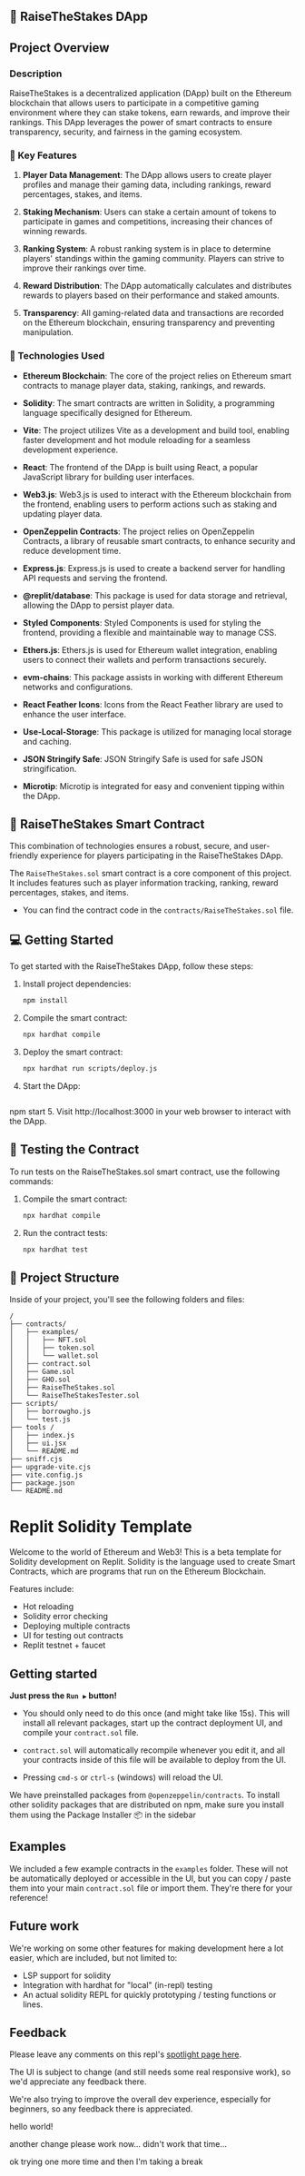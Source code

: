 ## 📜 RaiseTheStakes DApp

## Project Overview

### Description

RaiseTheStakes is a decentralized application (DApp) built on the Ethereum blockchain that allows users to participate in a competitive gaming environment where they can stake tokens, earn rewards, and improve their rankings. This DApp leverages the power of smart contracts to ensure transparency, security, and fairness in the gaming ecosystem.

### 🔑 Key Features

1. **Player Data Management**: The DApp allows users to create player profiles and manage their gaming data, including rankings, reward percentages, stakes, and items.

2. **Staking Mechanism**: Users can stake a certain amount of tokens to participate in games and competitions, increasing their chances of winning rewards.

3. **Ranking System**: A robust ranking system is in place to determine players' standings within the gaming community. Players can strive to improve their rankings over time.

4. **Reward Distribution**: The DApp automatically calculates and distributes rewards to players based on their performance and staked amounts.

5. **Transparency**: All gaming-related data and transactions are recorded on the Ethereum blockchain, ensuring transparency and preventing manipulation.

### 🔧 Technologies Used

- **Ethereum Blockchain**: The core of the project relies on Ethereum smart contracts to manage player data, staking, rankings, and rewards.

- **Solidity**: The smart contracts are written in Solidity, a programming language specifically designed for Ethereum.

- **Vite**: The project utilizes Vite as a development and build tool, enabling faster development and hot module reloading for a seamless development experience.

- **React**: The frontend of the DApp is built using React, a popular JavaScript library for building user interfaces.

- **Web3.js**: Web3.js is used to interact with the Ethereum blockchain from the frontend, enabling users to perform actions such as staking and updating player data.

- **OpenZeppelin Contracts**: The project relies on OpenZeppelin Contracts, a library of reusable smart contracts, to enhance security and reduce development time.

- **Express.js**: Express.js is used to create a backend server for handling API requests and serving the frontend.

- **@replit/database**: This package is used for data storage and retrieval, allowing the DApp to persist player data.

- **Styled Components**: Styled Components is used for styling the frontend, providing a flexible and maintainable way to manage CSS.

- **Ethers.js**: Ethers.js is used for Ethereum wallet integration, enabling users to connect their wallets and perform transactions securely.

- **evm-chains**: This package assists in working with different Ethereum networks and configurations.

- **React Feather Icons**: Icons from the React Feather library are used to enhance the user interface.

- **Use-Local-Storage**: This package is utilized for managing local storage and caching.

- **JSON Stringify Safe**: JSON Stringify Safe is used for safe JSON stringification.

- **Microtip**: Microtip is integrated for easy and convenient tipping within the DApp.

## 📜 RaiseTheStakes Smart Contract 

This combination of technologies ensures a robust, secure, and user-friendly experience for players participating in the RaiseTheStakes DApp.

The `RaiseTheStakes.sol` smart contract is a core component of this project. It includes features such as player information tracking, ranking, reward percentages, stakes, and items.

- You can find the contract code in the `contracts/RaiseTheStakes.sol` file.

## 💻 Getting Started

To get started with the RaiseTheStakes DApp, follow these steps:

1. Install project dependencies:
   ```bash
   npm install
2. Compile the smart contract:
   ```bash
   npx hardhat compile
3. Deploy the smart contract:
   ```bash
   npx hardhat run scripts/deploy.js
4. Start the DApp:
   ```bash
  npm start
5. Visit http://localhost:3000 in your web browser to interact with the DApp.

## 🧪 Testing the Contract

To run tests on the RaiseTheStakes.sol smart contract, use the following commands:

1. Compile the smart contract:
   ```bash
   npx hardhat compile
2. Run the contract tests:
   ```bash
   npx hardhat test

## 🚀 Project Structure

Inside of your project, you'll see the following folders and files:

```
/
├── contracts/
│   ├── examples/
│   │   ├── NFT.sol
│   │   ├── token.sol
│   │   └── wallet.sol
│   ├── contract.sol
│   ├── Game.sol
│   ├── GHO.sol
│   ├── RaiseTheStakes.sol
│   └── RaiseTheStakesTester.sol
├── scripts/
│   ├── borrowgho.js
│   └── test.js
├── tools /
│   ├── index.js
│   ├── ui.jsx
│   └── README.md
├── sniff.cjs
├── upgrade-vite.cjs
├── vite.config.js
├── package.json
└── README.md
```
# Replit Solidity Template
Welcome to the world of Ethereum and Web3! This is a beta template for Solidity development on Replit. Solidity is the language used to create Smart Contracts, which are programs that run on the Ethereum Blockchain.

Features include:
- Hot reloading
- Solidity error checking
- Deploying multiple contracts
- UI for testing out contracts
- Replit testnet + faucet

## Getting started
**Just press the `Run ▶️` button!**

- You should only need to do this once (and might take like 15s). This will install all relevant packages, start up the contract deployment UI, and compile your `contract.sol` file.

- `contract.sol` will automatically recompile whenever you edit it, and all your contracts inside of this file will be available to deploy from the UI.

- Pressing `cmd-s` or `ctrl-s` (windows) will reload the UI.

We have preinstalled packages from `@openzeppelin/contracts`. To install other solidity packages that are distributed on npm, make sure you install them using the Package Installer 📦 in the sidebar

## Examples

We included a few example contracts in the `examples` folder. These will not be automatically deployed or accessible in the UI, but you can copy / paste them into your main `contract.sol` file or import them. They're there for your reference!

## Future work

We're working on some other features for making development here a lot easier, which are included, but not limited to:

- LSP support for solidity
- Integration with hardhat for "local" (in-repl) testing
- An actual solidity REPL for quickly prototyping / testing functions or lines.

## Feedback

Please leave any comments on this repl's [spotlight page here](https://replit.com/@replit/Solidity-starter-beta?v=1).

The UI is subject to change (and still needs some real responsive work), so we'd appreciate any feedback there. 

We're also trying to improve the overall dev experience, especially for beginners, so any feedback there is appreciated. 

hello world!

another change
please work now...
didn't work that time...

ok trying one more time and then I'm taking a break
